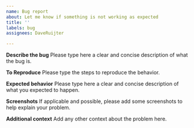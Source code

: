 ```yaml
---
name: Bug report
about: Let me know if something is not working as expected
title: ''
labels: bug
assignees: DaveRuijter

---
```


**Describe the bug**
Please type here a clear and concise description of what the bug is.

**To Reproduce**
Please type the steps to reproduce the behavior.

**Expected behavior**
Please type here a clear and concise description of what you expected to happen.

**Screenshots**
If applicable and possible, please add some screenshots to help explain your problem.

**Additional context**
Add any other context about the problem here.
